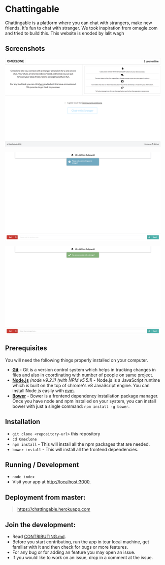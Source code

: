 # Chattingable

Chattingable is a platform where you can chat with strangers, make new friends. It's fun to chat with stranger. We took inspiration from omegle.com and tried to build this. This website is enoded by lalit wagh

## Screenshots

![index page](./screenshots/index.png)

![chat_connecting](./screenshots/chat_connecting.png)

![chat_connected](./screenshots/chat_connected.png)

## Prerequisites

You will need the following things properly installed on your computer.

* **[Git](https://git-scm.com/)** - Git is a version control system which helps in tracking changes in files and also in coordinating with number of people on same project.
* **[Node.js](https://nodejs.org/)** *(node v9.2.1)* *(with NPM v5.5.1)* - Node.js is a JavaScript runtime which is built on the top of chrome's v8 JavaScript engine. You can install Node.js easily with [nvm](https://github.com/creationix/nvm).
* **[Bower](https://bower.io/)** - Bower is a frontend dependency installation package manager. Once you have node and npm installed on your system, you can install bower with just a single command: ```npm install -g bower```.

## Installation

* `git clone <repository-url>` this repository
* `cd Omeclone`
* `npm install` - This will install all the npm packages that are needed.
* `bower install` - This will install all the frontend dependencies.

## Running / Development

* `node index`
* Visit your app at [http://localhost:3000](http://localhost:3000).


## Deployment from master:
>   https://chattingable.herokuapp.com

## Join the development:

* Read [CONTRIBUTING.md](https://github.com/dark-player/chattingable/blob/master/CONTRIBUTING.md).
* Before you start contributing, run the app in tour local machine, get familiar with it and then check for bugs or more features.
* For any bug or for adding an feature you may open an issue.
* If you would like to work on an issue, drop in a comment at the issue.
